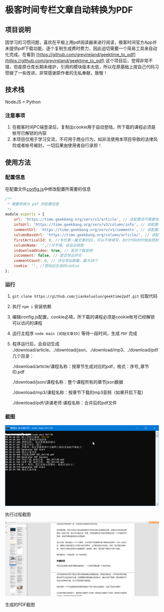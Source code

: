 # 极客时间专栏文章自动转换为PDF

## 项目说明

因学习的习惯问题，喜欢在平板上用pdf阅读器来进行阅读，极客时间官方App并未提供pdf下载功能，逐个复制生成费时费力，因此迫切需要一个简易工具来自动化完成。在看到 [https://github.com/greyireland/geektime_to_pdf](https://github.com/greyireland/geektime_to_pdf)  这个项目后，觉得非常不错，但是原仓库长期未维护，引用的模块版本太低，所以在原基础上按自己代码习惯做了一些改进，非常感谢原作者的无私奉献，致敬！

## 技术栈

NodeJS + Python

### 注意事项

1. 在极客时间PC端登录后，复制出cookie用于自动登陆，所下载的课程必须是帐号已解锁的内容
2. 本项目仅用于学习交流，不可用于商业行为，如非法使用本项目导致的法律风险或者帐号被封，一切后果由使用者自行承担！

## 使用方法

### 配置信息

在配置文件[config.js](./config,js)中修改配置所需要的信息

```js
/**
 * 需要转换为 pdf 的配置信息 
 */
module.exports = {
    url: 'https://time.geekbang.org/serv/v1/article', // 该配置项不需要改动
    infoUrl: 'https://time.geekbang.org/serv/v3/column/info', // 该配置项不需要改动
    commentUrl: 'https://time.geekbang.org/serv/v1/comments', // 该配置项不需要改动
    columnBaseUrl: 'https://time.geekbang.org/column/article/', // 该配置项不需要改动
    firstArticalId: 0, //专栏第一篇文章的ID，可以不用填写，执行代码的时候由控制台输入即可
    columnName: '',//可不填，会自动获取
    isdownloadVideo: true, // 是否下载音频
    isComment: false, // 是否导出评论
    commentCount: 0, // 评论导出数量，最大20个
    cookie: '', //登陆后生成的cookie
};
```

### 运行

1. `git clone https://github.com/jiankeluoluo/geektime2pdf.git` 拉取代码

2. 执行 `npm i` 安装依赖

3. 编辑config.js配置，cookie必填，所下载的课程必须是cookie帐号已经解锁可以访问的课程

4. 运行主程序 `node main [初始文章ID]` 等待一段时间，生成 `PDF` 完成

5. 程序运行后，会自动生成 ./download/article、./download/json、./download/mp3、./download/pdf几个目录：

   ./download/article/课程名称：按章节生成对应的pdf，格式：序号_章节ID.pdf

   ./download/json/课程名称：整个课程所有的章节json数据

   ./download/mp3/课程名称：按章节下载的mp3音频（如果开启下载）

   ./download/pdf/讲课老师·课程名称：合并后的pdf文件

### 截图

![](./images/01.png)

执行过程截图

![](./images/02.png)

生成的PDF截图